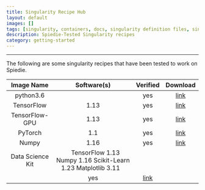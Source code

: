 ```yaml
---
title: Singularity Recipe Hub
layout: default
images: []
tags: [singularity, containers, docs, singularity definition files, singularity recipes] 
description: Spiedie-Tested Singularity recipes
category: getting-started
---
```


*** 

The following are some singularity recipes that have been tested to work on Spiedie. 

|    Image Name    	|                          Software(s)                          	| Verified 	| Download 	|
|:----------------:	|:-------------------------------------------------------------:	|:--------:	|:--------:	|
|     python3.6    	|                                                               	|    yes   	|   <a href="recipes/spiedie_python36.def" download>link</a>   		|
|    TensorFlow    	|                              1.13                             	|    yes   	|   <a href="recipes/spiedie_tensorflow.def" download>link</a>  	|
|    TensorFlow-GPU |                              1.13                             	|    yes   	|   <a href="recipes/spiedie_tensorflow_gpu.def" download>link</a>  |
|      PyTorch     	|                              1.1                              	|    yes   	|   <a href="recipes/spiedie_pytorch.def" download>link</a>  		|
|       Numpy      	|                              1.16                             	|    yes   	|   <a href="recipes/spiedie_numpy.def" download>link</a>  			|
| Data Science Kit 	| &nbsp;&nbsp; TensorFlow 1.13 Numpy 1.16 Scikit-Learn 1.23 Matplotlib 3.11  	&nbsp;&nbsp;
	|    yes   	|   <a href="recipes/spiedie_dsk.def" download>link</a>   			|